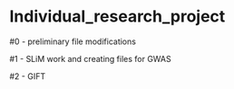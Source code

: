 # Individual_research_project


#0 - preliminary file modifications

#1 - SLiM work and creating files for GWAS

#2 - GIFT
